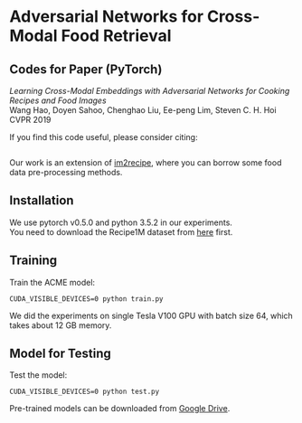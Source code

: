# Adversarial Networks for Cross-Modal Food Retrieval
## Codes for Paper (PyTorch)
*Learning Cross-Modal Embeddings with Adversarial Networks for Cooking Recipes and Food Images*  
Wang Hao, Doyen Sahoo, Chenghao Liu, Ee-peng Lim, Steven C. H. Hoi   
CVPR 2019  

If you find this code useful, please consider citing:
```
```
Our work is an extension of [im2recipe](https://github.com/torralba-lab/im2recipe-Pytorch), where you can borrow some food data pre-processing methods.

## Installation
We use pytorch v0.5.0 and python 3.5.2 in our experiments.  
You need to download the Recipe1M dataset from [here](http://im2recipe.csail.mit.edu/dataset) first.

## Training
Train the ACME model:
```
CUDA_VISIBLE_DEVICES=0 python train.py 
```
We did the experiments on single Tesla V100 GPU with batch size 64, which takes about 12 GB memory.


## Model for Testing
Test the model:
```
CUDA_VISIBLE_DEVICES=0 python test.py
```
Pre-trained models can be downloaded from [Google Drive](https://drive.google.com/drive/folders/1svtpy-sD4pcaFfLGQNGaPIVjrKr-lhsT?usp=sharing). 
